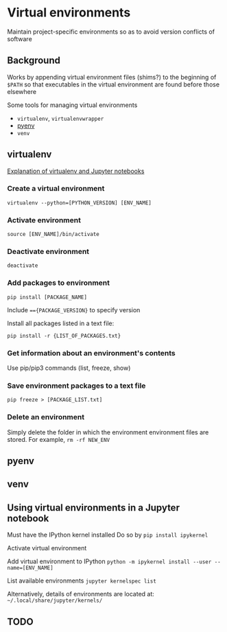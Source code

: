 # Virtual environments
Maintain project-specific environments so as to avoid version conflicts of software 



## Background

Works by appending virtual environment files (shims?) to the beginning of `$PATH` so that executables in the virtual environment are found before those elsewhere

Some tools for managing virtual environments
* `virtualenv`, `virtualenvwrapper`
* [pyenv](https://github.com/pyenv/pyenv)
* `venv`




## virtualenv

[Explanation of virtualenv and Jupyter notebooks](https://towardsdatascience.com/create-virtual-environment-using-virtualenv-and-add-it-to-jupyter-notebook-6e1bf4e03415)

### Create a virtual environment

`virtualenv --python=[PYTHON_VERSION] [ENV_NAME]`

### Activate environment  
`source [ENV_NAME]/bin/activate`

### Deactivate environment
`deactivate`

### Add packages to environment
`pip install [PACKAGE_NAME]`  

Include `=={PACKAGE_VERSION}` to specify version


Install all packages listed in a text file:  

`pip install -r {LIST_OF_PACKAGES.txt}`




### Get information about an environment's contents
Use pip/pip3 commands (list, freeze, show)

### Save environment packages to a text file
`pip freeze > [PACKAGE_LIST.txt]`

### Delete an environment
Simply delete the folder in which the environment environment files are stored.  For example, `rm -rf NEW_ENV`




## pyenv

## venv


## Using virtual environments in a Jupyter notebook

Must have the IPython kernel installed
Do so by `pip install ipykernel`

Activate virtual environment


Add virtual environment to IPython
`python -m ipykernel install --user --name=[ENV_NAME]`


List available environments
`jupyter kernelspec list`

Alternatively, details of environments are located at:
`~/.local/share/jupyter/kernels/`




## TODO
